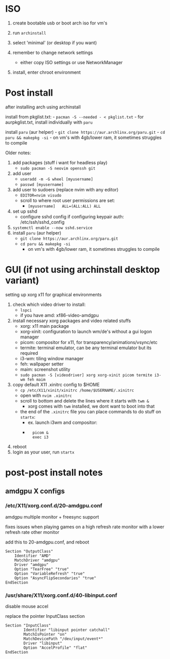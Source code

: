 # ISO

1. create bootable usb or boot arch iso for vm's
2. run `archinstall`
3. select 'minimal' (or desktop if you want)
4. remember to change network settings
	- either copy ISO settings or use NetworkManager

5. install, enter chroot environment

# Post install

after installing arch using archinstall

install from pkglist.txt:
    - `pacman -S --needed - < pkglist.txt`
    - for aurpkglist.txt, install individually with `paru`

install `paru` (aur helper)
	- `git clone https://aur.archlinx.org/paru.git`
	- `cd paru && makepkg -si`
		- on vm's with 4gb/lower ram, it sometimes struggles to compile

Older notes:

1. add packages (stuff i want for headless play)
	- `sudo pacman -S neovim openssh git`
2. add user
	- `useradd -m -G wheel [myusername]`
	- `passwd [myusername]`
3. add user to sudoers (replace nvim with any editor)
	- `EDITOR=nvim visudo`
	- scroll to where root user permissions are set:
		- `[myusername]   ALL=(ALL:ALL) ALL`
4. set up sshd
	- configure sshd config if configuring keypair auth: /etc/ssh/sshd_config
5. `systemctl enable --now sshd.service`
6. install `paru` (aur helper)
	- `git clone https://aur.archlinx.org/paru.git`
	- `cd paru && makepkg -si`
		- on vm's with 4gb/lower ram, it sometimes struggles to compile

# GUI (if not using archinstall desktop variant)

setting up xorg x11 for graphical environments

1. check which video driver to install:
	- `lspci`
	- if you have amd: xf86-video-amdgpu
2. install necessary xorg packages and video related stuffs
	- xorg: x11 main package
	- xorg-xinit: configuration to launch wm/de's without a gui logon manager
	- picom: compositor for x11, for transparency/animations/vsync/etc
	- termite: terminal emulator, can be any terminal emulator but its required
	- i3-wm: tiling window manager
	- feh: wallpaper setter
	- maim: screenshot utility
	- `sudo pacman -S [videodriver] xorg xorg-xinit picom termite i3-wm feh maim`
3. copy default X11 .xinitrc config to $HOME
	- `cp /etc/X11/xinit/xinitrc /home/$USERNAME/.xinitrc`
	- open with `nvim .xinitrc`
	- scroll to bottom and delete the lines where it starts with `twm &`
		- xorg comes with `twm` installed, we dont want to boot into that
	- the end of the `.xinitrc` file you can place commands to do stuff on `startx`:
		- ex. launch i3wm and compositor:
		- ```
			picom &
			exec i3
		  ```
4. reboot
5. login as your user, run `startx`

# post-post install notes

## amdgpu X configs

### /etc/X11/xorg.conf.d/20-amdgpu.conf

amdgpu multiple monitor + freesync support

fixes issues when playing games on a high refresh rate
monitor with a lower refresh rate other monitor

add this to 20-amdgpu.conf, and reboot

```
Section "OutputClass"
	Identifier "AMD"
	MatchDriver "amdgpu"
	Driver "amdgpu"
	Option "TearFree" "true"
	Option "VariableRefresh" "true"
	Option "AsyncFlipSecondaries" "true"
EndSection
```

### /usr/share/X11/xorg.conf.d/40-libinput.conf

disable mouse accel

replace the pointer InputClass section

```
Section "InputClass"
        Identifier "libinput pointer catchall"
        MatchIsPointer "on"
        MatchDevicePath "/dev/input/event*"
        Driver "libinput"
	    Option "AccelProfile" "flat"
EndSection
```


